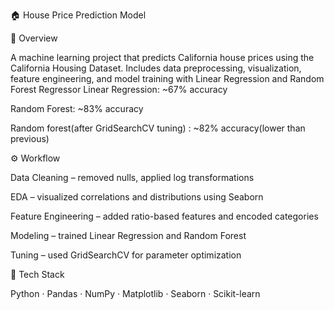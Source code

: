 
🏠 House Price Prediction Model

📘 Overview

A machine learning project that predicts California house prices using the California Housing Dataset.
Includes data preprocessing, visualization, feature engineering, and model training with Linear Regression and Random Forest Regressor
Linear Regression: ~67% accuracy

Random Forest: ~83% accuracy

Random forest(after GridSearchCV tuning) : ~82% accuracy(lower than previous)


⚙️ Workflow

Data Cleaning – removed nulls, applied log transformations

EDA – visualized correlations and distributions using Seaborn

Feature Engineering – added ratio-based features and encoded categories

Modeling – trained Linear Regression and Random Forest

Tuning – used GridSearchCV for parameter optimization


🧠 Tech Stack

Python · Pandas · NumPy · Matplotlib · Seaborn · Scikit-learn
